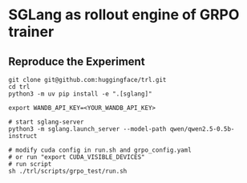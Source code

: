 # SGLang as rollout engine of GRPO trainer 

## Reproduce the Experiment

```
git clone git@github.com:huggingface/trl.git
cd trl
python3 -m uv pip install -e ".[sglang]"

export WANDB_API_KEY=<YOUR_WANDB_API_KEY>

# start sglang-server
python3 -m sglang.launch_server --model-path qwen/qwen2.5-0.5b-instruct

# modify cuda config in run.sh and grpo_config.yaml
# or run "export CUDA_VISIBLE_DEVICES"
# run script
sh ./trl/scripts/grpo_test/run.sh

```